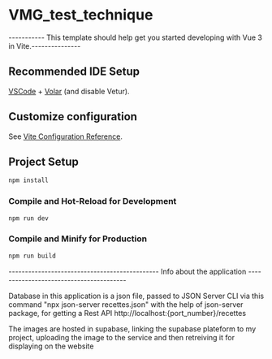 # VMG_test_technique

----------- This template should help get you started developing with Vue 3 in Vite.---------------

## Recommended IDE Setup

[VSCode](https://code.visualstudio.com/) + [Volar](https://marketplace.visualstudio.com/items?itemName=Vue.volar) (and disable Vetur).

## Customize configuration

See [Vite Configuration Reference](https://vitejs.dev/config/).

## Project Setup

```sh
npm install
```

### Compile and Hot-Reload for Development

```sh
npm run dev
```

### Compile and Minify for Production

```sh
npm run build
```
---------------------------------------------- Info about the application ----------------------------------------

  Database in this application is a json file, passed to JSON Server CLI via this command "npx json-server recettes.json" with the
help of json-server package, for getting a Rest API http://localhost:{port_number}/recettes

The images are hosted in supabase, linking the supabase plateform to my project, uploading the image to the service and then retreiving
it for displaying on the website



